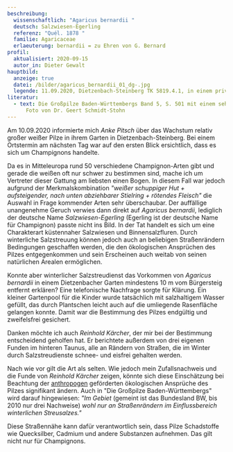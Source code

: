 ```yaml
---
beschreibung:
  wissenschaftlich: "Agaricus bernardii "
  deutsch: Salzwiesen-Egerling
  referenz: "Quél. 1878 "
  familie: Agaricaceae
  erlaeuterung: bernardii = zu Ehren von G. Bernard
profil:
  aktualisiert: 2020-09-15
  autor_in: Dieter Gewalt
hauptbild:
  anzeige: true
  datei: /bilder/agaricus_bernardii_01_dg-.jpg
  legende: 11.09.2020, Dietzenbach-Steinberg TK 5819.4.1, in einem privaten Garten
literatur:
  - text: Die Großpilze Baden-Württembergs Band 5, S. 501 mit einem sehr schönen
      Foto von Dr. Geert Schmidt-Stohn
---
```

Am 10.09.2020 informierte mich *Anke Pitsch* über das Wachstum relativ großer weißer Pilze in ihrem Garten in Dietzenbach-Steinberg. Bei einem Ortstermin am nächsten Tag war auf den ersten Blick ersichtlich, dass es sich um Champignons handelte.

Da es in Mitteleuropa rund 50 verschiedene Champignon-Arten gibt und gerade die weißen oft nur schwer zu bestimmen sind, mache ich um Vertreter dieser Gattung am liebsten einen Bogen. In diesem Fall war jedoch aufgrund der Merkmalskombination *"weißer schuppiger Hut + aufsteigender, nach unten abziehbarer Stielring + rötendes Fleisch"* die Auswahl in Frage kommender Arten sehr überschaubar. Der auffällige unangenehme Geruch verwies dann direkt auf *Agaricus bernardii*, lediglich der deutsche Name *Salzwiesen-Egerling* (Egerling ist der deutsche Name für Champignon) passte nicht ins Bild. In der Tat handelt es sich um eine Charakterart küstennaher Salzwiesen und Binnensalzfluren. Durch winterliche Salzstreuung können jedoch auch an beliebigen Straßenrändern Bedingungen geschaffen werden, die den ökologischen Ansprüchen des Pilzes entgegenkommen und sein Erscheinen auch weitab von seinen natürlichen Arealen ermöglichen.

Konnte aber winterlicher Salzstreudienst das Vorkommen von *Agaricus bernardii* in einem Dietzenbacher Garten mindestens 10 m vom Bürgersteig entfernt erklären? Eine telefonische Nachfrage sorgte für Klärung. Ein kleiner Gartenpool für die Kinder wurde tatsächlich mit salzhaltigem Wasser gefüllt, das durch Plantschen leicht auch auf die umliegende Rasenfläche gelangen konnte. Damit war die Bestimmung des Pilzes endgültig und zweifelsfrei gesichert.

Danken möchte ich auch *Reinhold Kärcher*, der mir bei der Bestimmung entscheidend geholfen hat. Er berichtete außerdem von drei eigenen Funden im hinteren Taunus, alle an Rändern von Straßen, die im Winter durch Salzstreudienste schnee- und eisfrei gehalten werden.

Nach wie vor gilt die Art als selten. Wie jedoch mein Zufallsnachweis und die Funde von *Reinhold Kärcher* zeigen, könnte sich diese Einschätzung bei Beachtung der [anthropogen](anthropogen "Glossar") geförderten ökologischen Ansprüche des Pilzes signifikant ändern. Auch in "Die Großpilze Baden-Württembergs" wird darauf hingewiesen: *"Im Gebiet* (gemeint ist das Bundesland BW, bis 2010 nur drei Nachweise) *wohl nur an Straßenrändern im Einflussbereich winterlichen Streusalzes."*

Diese Straßennähe kann dafür verantwortlich sein, dass Pilze Schadstoffe wie Quecksilber, Cadmium und andere Substanzen aufnehmen. Das gilt nicht nur für Champignons. 